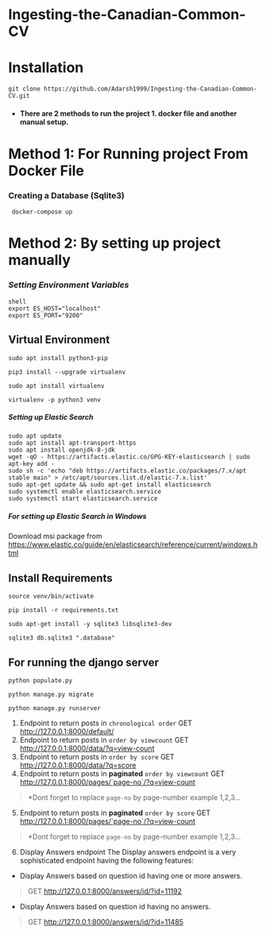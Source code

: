 # Ingesting-the-Canadian-Common-CV
# Installation
```
git clone https://github.com/Adarsh1999/Ingesting-the-Canadian-Common-CV.git
```
* #### There are 2 methods to run the project 1. docker file and another manual setup.

# Method 1: For Running project From Docker File


### Creating a Database (Sqlite3)

```
 docker-compose up
```
# Method 2: By setting up project manually

### *Setting Environment Variables*
```
shell
export ES_HOST="localhost"
export ES_PORT="9200"
```
## Virtual Environment
```
sudo apt install python3-pip 
```
```
pip3 install --upgrade virtualenv
```
```
sudo apt install virtualenv
```
```
virtualenv -p python3 venv 
```
##### *Setting up Elastic Search*
```
sudo apt update
sudo apt install apt-transport-https
sudo apt install openjdk-8-jdk
wget -qO - https://artifacts.elastic.co/GPG-KEY-elasticsearch | sudo apt-key add -
sudo sh -c 'echo "deb https://artifacts.elastic.co/packages/7.x/apt stable main" > /etc/apt/sources.list.d/elastic-7.x.list'
sudo apt-get update && sudo apt-get install elasticsearch
sudo systemctl enable elasticsearch.service
sudo systemctl start elasticsearch.service
```
##### *For setting up Elastic Search in Windows*
Download msi package from https://www.elastic.co/guide/en/elasticsearch/reference/current/windows.html


## Install Requirements
```
source venv/bin/activate
```
```
pip install -r requirements.txt
```
 ```
 sudo apt-get install -y sqlite3 libsqlite3-dev
 ```
```
sqlite3 db.sqlite3 ".database"
 ```

## For running the django server
```
python populate.py
```
```
python manage.py migrate
```
```
python manage.py runserver
```

 1. Endpoint to return posts in `chronological order`
GET http://127.0.0.1:8000/default/
2. Endpoint to return posts in `order by viewcount`
GET http://127.0.0.1:8000/data/?q=view-count
3.  Endpoint to return posts in `order by score`
GET http://127.0.0.1:8000/data/?q=score
4. Endpoint to return posts in **paginated** `order by viewcount`
GET http://127.0.0.1:8000/pages/`page-no`/?q=view-count
> *Dont forget to replace `page-no` by page-number example 1,2,3...
5. Endpoint to return posts in **paginated** `order by score`
GET http://127.0.0.1:8000/pages/`page-no`/?q=view-count
> *Dont forget to replace `page-no` by page-number example 1,2,3...
6. Display Answers endpoint
The Display answers endpoint is a very sophisticated endpoint having the following features:
- Display Answers based on question id having one or more answers.
>GET http://127.0.0.1:8000/answers/id/?id=11192
- Display Answers based on question id having no answers.
>GET http://127.0.0.1:8000/answers/id/?id=11485

